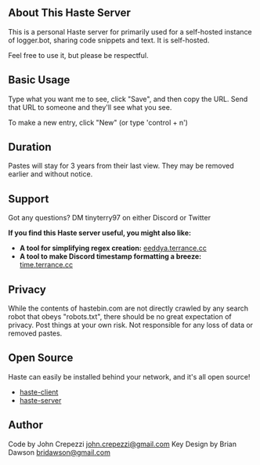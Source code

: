 ## About This Haste Server

This is a personal Haste server for primarily used for a self-hosted instance of logger.bot, sharing code snippets and text. It is self-hosted.

Feel free to use it, but please be respectful. 



## Basic Usage

Type what you want me to see, click "Save", and then copy the URL.  Send that
URL to someone and they'll see what you see.

To make a new entry, click "New" (or type 'control + n')



## Duration

Pastes will stay for 3 years from their last view.  They may be removed earlier
and without notice.


## Support

Got any questions? DM tinyterry97 on either Discord or Twitter

**If you find this Haste server useful, you might also like:**
* **A tool for simplifying regex creation:** [eeddya.terrance.cc](eeddya.terrance.cc)
* **A tool to make Discord timestamp formatting a breeze:** [time.terrance.cc](time.terrance.cc)


## Privacy

While the contents of hastebin.com are not directly crawled by any search robot
that obeys "robots.txt", there should be no great expectation of privacy.  Post
things at your own risk. Not responsible for any loss of data or removed
pastes.



## Open Source

Haste can easily be installed behind your network, and it's all open source!

* [haste-client](https://github.com/seejohnrun/haste-client)
* [haste-server](https://github.com/seejohnrun/haste-server)

## Author

Code by John Crepezzi <john.crepezzi@gmail.com>
Key Design by Brian Dawson <bridawson@gmail.com>


